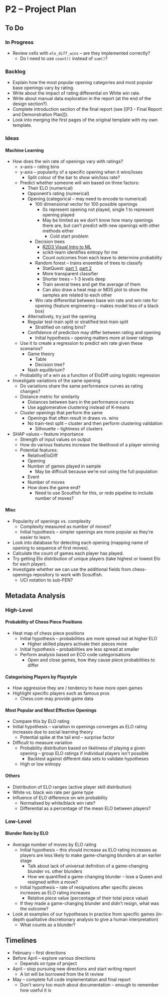 # P2 – Project Plan

## To Do
### In Progress
- Review cells with `elo_diff_wins` – are they implemented correctly?
	- Do I need to use `count()` instead of `sum()`?
### Backlog
- Explain how the most popular opening categories and most popular base openings vary by rating.
- Write about the impact of rating differential on White win rate.
- Write about manual data exploration in the report (at the end of the design section?).
- Complete introduction section of the final report (see [[P3 - Final Report and Demonstration Plan]]).
- Look into merging the first pages of the original template with my own template.
### Ideas
#### Machine Learning
- How does the win rate of openings vary with ratings?
	- x-axis – rating bins
	- y-axis – popularity of a specific opening when it wins/loses
		- Split colour of the bar to show win/loss rate?
	- Predict whether someone will win based on three factors:
		- Their ELO (numerical)
		- Opponent’s rating (numerical)
		- Opening (categorical – may need to encode to numerical)
			- 100 dimensional vector for 100 possible openings
				- 0s represent opening not played, single 1 to represent opening played
				- May be limited as we don’t know how many openings there are, but can’t predict with new openings with other methods either
					- Cold start problem
			- Decision trees
				- [R2D3 Visual Intro to ML](http://www.r2d3.us/visual-intro-to-machine-learning-part-1/)
				- scikit-learn identifies entropy for me
				- Count outcomes from each leave to determine probability
			- Random forest – trains ensemble of trees to classify
				- StatQuest: [part 1](https://www.youtube.com/watch?v=J4Wdy0Wc_xQ), [part 2](https://www.youtube.com/watch?v=sQ870aTKqiM)
				- More transparent classifier
				- Shorter trees – 1-3 levels deep
				- Train several trees and get the average of them
				- Can also draw a heat map or MDS plot to show the samples are related to each other
			- Win rate differential between base win rate and win rate for opening (feature engineering – makes model less of a black box)
		- Alternatively, try just the opening
		- Regular test-train split or stratified test-train split
			- Stratified on rating bins?
		- Confidence of prediction may differ between rating and opening
			- Initial hypothesis – opening matters more at lower ratings
	- Use it to create a regression to predict win rate given these scenarios?
		- Game theory
			- Table
			- Decision tree?
		- Nash equilibrium?
	- Probability of a win as a function of EloDiff using logistic regression
- Investigate variations of the same opening
	- Do variations share the same performance curves as rating changes?
	- Distance metric for similarity
		- Distances between bars in the performance curves
		- Use agglomerative clustering instead of K-means
	- Cluster openings that perform the same
		- Openings that often result in draws vs. wins
		- No train-test split – cluster and then perform clustering validation
			- Silhouette – tightness of clusters
- SHAP values – feature importance
	- Strength of input values on output
	- How do various features increase the likelihood of a player winning
	- Potential features:
		- RelativeEloDiff
		- Opening
		- Number of games played in sample
			- May be difficult because we’re not using the full population
		- Event
		- Number of moves
		- How does the game end?
			- Need to use Scoutfish for this, or redo pipeline to include number of moves?
#### Misc
- Popularity of openings vs. complexity
	- Complexity measured as number of moves?
	- Initial hypothesis – simpler openings are more popular as they’re easier to learn.
- Look into database for detecting each opening (mapping name of opening to sequence of first moves).
- Calculate the count of games each player has played.
- Try getting Elo distribution of unique players (take highest or lowest Elo for each player).
- Investigate whether we can use the additional fields from chess-openings repository to work with Scoutfish.
	- UCI notation to sub-FEN?

## Metadata Analysis
### High-Level
#### Probability of Chess Piece Positions
- Heat map of chess piece positions
	- Initial hypothesis – probabilities are more spread out at higher ELO
		- Higher skilled players activate their pieces more
	- Initial hypothesis – probabilities are less spread at smaller 
	- Perform analysis based on ECO code categorisations
		- Open and close games, how they cause piece probabilities to differ
#### Categorising Players by Playstyle
- How aggressive they are / tendency to have more open games
- Highlight specific players such as famous pros
	- Chess.com may provide game data
#### Most Popular and Most Effective Openings
- Compare this by ELO rating
- Initial hypothesis – variation in openings converges as ELO rating increases due to social learning theory
	- Potential spike at the tail end – surprise factor
- Difficult to measure variation
	- Probability distribution based on likeliness of playing a given opening – group ELO ratings if individual players isn't possible
		- Backtest against different data sets to validate hypotheses
	- High or low entropy
#### Others
- Distribution of ELO ranges (active player skill distribution)
- White vs. black win rate per game type
- Influence of ELO difference on win probability
	- Normalised by white/black win rate?
	- Differential as a percentage of the mean ELO between players?

### Low-Level
#### Blunder Rate by ELO
- Average number of moves by ELO rating
	- Initial hypothesis – this should increase as ELO rating increases as players are less likely to make game-changing blunders at an earlier stage
		- Talk about lack of universal definition of a game-changing blunder vs. other blunders
		- How we quantified a game-changing blunder – lose a Queen and resigned within a move?
	- Initial hypothesis – rate of resignations after specific pieces increases as ELO rating increases
		- Relative piece value (percentage of their total piece value)
	- If they made a game-changing blunder and didn't resign, what was the outcome?
 - Look at examples of our hypotheses in practice from specific games (in-depth qualitative discretionary analysis to give a human interpretation)
	 - What counts as a blunder?
## Timelines
- February – first directions
- Before April – explore various directions
	- Depends on type of project
- April – stop pursuing new directions and start writing report
	- A lot will be borrowed from the lit review
- May – complete full code implementation and final report
	- Don't worry too much about documentation – enough to remember how useful it is
